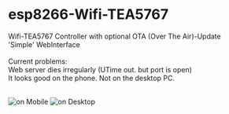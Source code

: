 # esp8266-Wifi-TEA5767<br>
Wifi-TEA5767 Controller with optional OTA (Over The Air)-Update <br>
'Simple' WebInterface<br>
<br>
Current problems:<br>
Web server dies irregularly (UTime out. but port is open)<br>
It looks good on the phone. Not on the desktop PC. <br>
<br>

![on Mobile](https://raw.githubusercontent.com/petergeher/esp8266-Wifi-TEA5767/master/Screenshot-Mobile.jpg)
![on Desktop](https://raw.githubusercontent.com/petergeher/esp8266-Wifi-TEA5767/master/Screenshot_Desktop.png)
<br>


